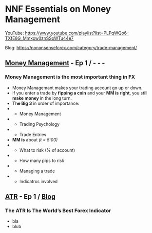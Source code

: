 
# NNF Essentials on Money Management

YouTube: <https://www.youtube.com/playlist?list=PLPqWQo6-TXfE8G_Mmxow0znSSoWTu44e7>

Blog: <https://nononsenseforex.com/category/trade-management/>

## [Money Management](https://youtu.be/aEORce6dZZI "MM Intro - YouTube") - Ep 1 / - - -
### Money Management is the most important thing in FX

*   Money Managemant makes your trading account go up or down.
*   If you enter a trade by **fipping a coin** and your **MM is right**, you still
    **make money** in the long turn.
*   **The Big 3** in order of importance:
*   * Money Management
*   * Trading Psychology
*   * Trade Entries
*   **MM is** about *(t = 5:00)*
*   * What to risk (% of account)
*   * How many pips to risk
*   * Managing a trade
*   * Indicatros involved


## [ATR](https://youtu.be/086ozcHDZPw "ATR - YouTube") - Ep 1 / [Blog](https://nononsenseforex.com/indicators/the-worlds-best-forex-indicator/ "ATR - Blog")
### The ATR Is The World’s Best Forex Indicator

* bla
* blub
